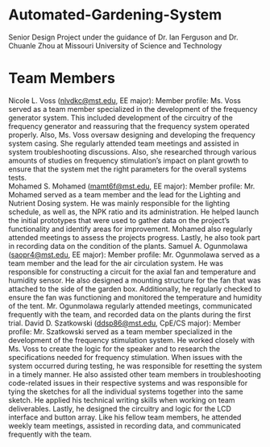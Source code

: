 # Automated-Gardening-System
Senior Design Project under the guidance of Dr. Ian Ferguson and Dr. Chuanle Zhou at Missouri University of Science and Technology
# Team Members
Nicole L. Voss (nlvdkc@mst.edu, EE major): 
Member profile: Ms. Voss served as a team member specialized in the development of the frequency generator system. This included development of the circuitry of the frequency generator and reassuring that the frequency system operated properly. Also, Ms. Voss oversaw designing and developing the frequency system casing. She regularly attended team meetings and assisted in system troubleshooting discussions. Also, she researched through various amounts of studies on frequency stimulation’s impact on plant growth to ensure that the system met the right parameters for the overall systems tests.   
Mohamed S. Mohamed (mamt6f@mst.edu, EE major): 
Member profile: Mr. Mohamed served as a team member and the lead for the Lighting and Nutrient Dosing system. He was mainly responsible for the lighting schedule, as well as, the NPK ratio and its administration. He helped launch the initial prototypes that were used to gather data on the project’s functionality and identify areas for improvement. Mohamed also regularly attended meetings to assess the projects progress. Lastly, he also took part in recording data on the condition of the plants. 
Samuel A. Ogunmolawa (saopr4@mst.edu, EE major): 
Member profile: Mr. Ogunmolawa served as a team member and the lead for the air circulation system. He was responsible for constructing a circuit for the axial fan and temperature and humidity sensor. He also designed a mounting structure for the fan that was attached to the side of the garden box. Additionally, he regularly checked to ensure the fan was functioning and monitored the temperature and humidity of the tent. Mr. Ogunmolawa regularly attended meetings, communicated frequently with the team, and recorded data on the plants during the first trial. 
David D. Szatkowski (ddsp86@mst.edu, CpE/CS major): 
Member profile: Mr. Szatkowski served as a team member specialized in the development of the frequency stimulation system. He worked closely with Ms. Voss to create the logic for the speaker and to research the specifications needed for frequency stimulation. When issues with the system occurred during testing, he was responsible for resetting the system in a timely manner. He also assisted other team members in troubleshooting code-related issues in their respective systems and was responsible for tying the sketches for all the individual systems together into the same sketch. He applied his technical writing skills when working on team deliverables. Lastly, he designed the circuitry and logic for the LCD interface and button array. Like his fellow team members, he attended weekly team meetings, assisted in recording data, and communicated frequently with the team.  
